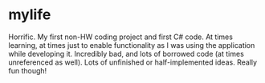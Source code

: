 mylife
======

Horrific. My first non-HW coding project and first C# code. At times learning, at times just to enable functionality as I was using the application while developing it. Incredibly bad, and lots of borrowed code (at times unreferenced as well). Lots of unfinished or half-implemented ideas. Really fun though!
